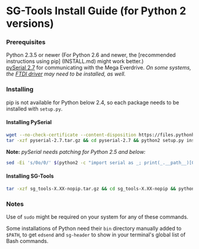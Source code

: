 # SG-Tools Install Guide (for Python 2 versions)

### Prerequisites

 Python 2.3.5 or newer (For Python 2.6 and newer, the [recommended instructions using pip]
 (INSTALL.md) might work better.)  
 [pySerial 2.7](https://github.com/pyserial/pyserial) for communicating with the Mega
  Everdrive. 
 _On some systems, the [FTDI driver](https://www.ftdichip.com/old2020/Drivers/VCP.htm) may need to
 be installed, as well._

### Installing

 pip is not available for Python below 2.4, so each package needs to be installed with `setup.py`.

#### Installing PySerial

 ```bash
 wget --no-check-certificate --content-disposition https://files.pythonhosted.org/packages/df/c9/d9da7fafaf2a2b323d20eee050503ab08237c16b0119c7bbf1597d53f793/ pyserial-2.7.tar.gz
 tar -xzf pyserial-2.7.tar.gz && cd pyserial-2.7 && python2 setup.py install
 ```
  
 __Note:__ _pySerial needs patching for Python 2.5 and below:_

 ```bash
 sed -Ei 's/0o/0/' $(python2 -c "import serial as _; print(_.__path__)[0]")/serialposix.py
 ```

#### Installing SG-Tools

 ```bash
 tar -xzf sg_tools-X.XX-nopip.tar.gz && cd sg_tools-X.XX-nopip && python2 setup.py install
 ```

### Notes

 Use of `sudo` might be required on your system for any of these commands.  

 Some installations of Python need their `bin` directory manually added to `$PATH`, to
 get `edsend` and `sg-header` to show in your terminal's global list of Bash commands.
